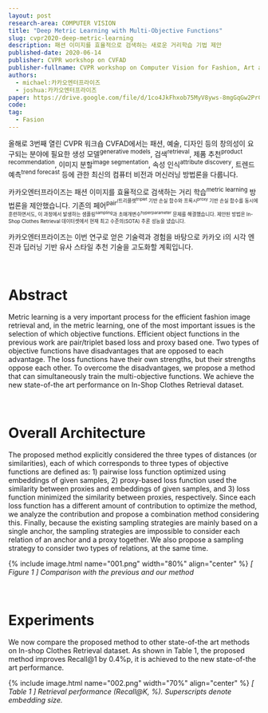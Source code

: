 ```yaml
---
layout: post
research-area: COMPUTER VISION
title: "Deep Metric Learning with Multi-Objective Functions"
slug: cvpr2020-deep-metric-learning
description: 패션 이미지를 효율적으로 검색하는 새로운 거리학습 기법 제안
published-date: 2020-06-14
publisher: CVPR workshop on CVFAD
publisher-fullname: CVPR workshop on Computer Vision for Fashion, Art and Design (CVFAD)
authors:
  - michael:카카오엔터프라이즈
  - joshua:카카오엔터프라이즈
paper: https://drive.google.com/file/d/1co4JkFhxob75MyV8yws-8mgGqGw2PrC8
code:
tag:
  - Fasion
---
```


올해로 3번째 열린 CVPR 워크숍 CVFAD에서는 패션, 예술, 디자인 등의 창의성이 요구되는 분야에 필요한 생성 모델<sup>generative models</sup>, 검색<sup>retrieval</sup>, 제품 추천<sup>product recommendation</sup>, 이미지 분할<sup>image segmentation</sup>, 속성 인식<sup>attribute discovery</sup>, 트렌드 예측<sup>trend forecast</sup> 등에 관한 최신의 컴퓨터 비전과 머신러닝 방법론을 다룹니다.

카카오엔터프라이즈는 패션 이미지를 효율적으로 검색하는 거리 학습<sup>metric learning</sup> 방법론을 제안했습니다. 기존의 페어<sup>pair<sup>/트리플렛<sup>triplet</sup> 기반 손실 함수와 프록시<sup>proxy</sup> 기반 손실 함수를 동시에 훈련하면서도, 이 과정에서 발생하는 샘플링<sup>sampling</sup>과 초매개변수<sup>hyperparameter</sup> 문제를 해결했습니다. 제안된 방법은 In-Shop Clothes Retrieval 데이터셋에서 현재 최고 수준의(SOTA) 추론 성능을 냈습니다.

카카오엔터프라이즈는 이번 연구로 얻은 기술력과 경험을 바탕으로 카카오 i의 시각 엔진과 딥러닝 기반 유사 스타일 추천 기술을 고도화할 계획입니다.

<br/>

# Abstract

Metric learning is a very important process for the efficient fashion image retrieval and, in the metric learning, one of the most important issues is the selection of which objective functions. Efficient object functions in the previous work are pair/triplet based loss and proxy based one. Two types of objective functions have disadvantages that are opposed to each advantage. The loss functions have their own strengths, but their strengths oppose each other. To overcome the disadvantages, we propose a method that can simultaneously train the multi-objective functions. We achieve the new state-of-the art performance on In-Shop Clothes Retrieval dataset.

<br/>

# Overall Architecture

The proposed method explicitly considered the three types of distances (or similarities), each of which corresponds to three types of objective functions are defined as: 1) pairwise loss function optimized using embeddings of given samples, 2) proxy-based loss function used the similarity between proxies and embeddings of given samples, and 3) loss function minimized the similarity between proxies, respectively. Since each loss function has a different amount of contribution to optimize the method, we analyze the contribution and propose a combination method considering this. Finally, because the existing sampling strategies are mainly based on a single anchor, the sampling strategies are impossible to consider each relation of an anchor and a proxy together. We also propose a sampling strategy to consider two types of relations, at the same time.

{% include image.html name="001.png" width="80%" align="center" %}
<em class="center">[ Figure 1 ] Comparison with the previous and our method</em>

<br/>

# Experiments

We now compare the proposed method to other state-of-the art methods on In-shop Clothes Retrieval dataset. As shown in Table 1, the proposed method improves Recall@1 by 0.4%p, it is achieved to the new state-of-the art performance.

{% include image.html name="002.png" width="70%" align="center" %}
<em class="center">[ Table 1 ] Retrieval performance (Recall@K, %). Superscripts denote embedding size.</em>
